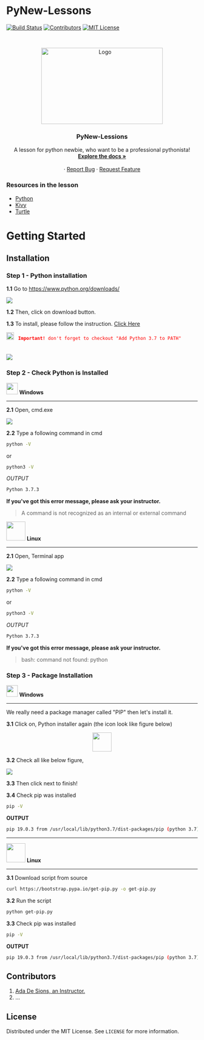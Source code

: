 # PyNew-Lessons

<!-- PROJECT SHIELDS -->
[![Build Status][build-shield]]()
[![Contributors][contributors-shield]]()
[![MIT License][license-shield]][license-url]

<!-- PROJECT LOGO -->
<br />
<p align="center">
  <a href="https://github.com/adadesions/PyKLogger">
    <img src="https://firebasestorage.googleapis.com/v0/b/adabrain-9229.appspot.com/o/PyNew-lessons%2Flogo_white_background.jpg?alt=media&token=d2989e54-e7a3-49b4-a71a-aacb9ef8fcf6" alt="Logo" width="320" height="200">
  </a>

  <h3 align="center">PyNew-Lessions</h3>

  <p align="center">
    A lesson for python newbie, who want to be a professional pythonista! 
    <br />
    <a href="https://github.com/adadesions/PyNew-Lessons"><strong>Explore the docs »</strong></a>
    <br />
    <br />
    ·
    <a href="https://github.com/adadesions/PyNew-Lessons/issues">Report Bug</a>
    ·
    <a href="https://github.com/adadesions/PyNew-Lessons/issues">Request Feature</a>
  </p>
</p>


<!-- ABOUT THE PROJECT -->
### Resources in the lesson
* [Python](https://python.org)
* [Kivy](https://kivy.org)
* [Turtle](https://docs.python.org/3/library/turtle.html)



<!-- GETTING STARTED -->
# Getting Started

## Installation
### Step 1 - Python installation
**1.1** Go to https://www.python.org/downloads/

<img src="https://firebasestorage.googleapis.com/v0/b/adabrain-9229.appspot.com/o/PyNew-lessons%2Finstallation%2FScreenshot%20from%202019-05-21%2015-31-41.png?alt=media&token=51aaaf03-4510-4ae8-bce9-3b4a66bc3637">

**1.2** Then, click on download button.

**1.3** To install, please follow the instruction. [Click Here](https://realpython.com/installing-python/)

<span style="color:red;">
<img src="https://cdn3.iconfinder.com/data/icons/snowish/128x128/emblems/emblem-important.png" width="20">
<code> <b>Important!</b> don't forget to checkout "Add Python 3.7 to PATH"
</code>
</span>
<br /><br />
<img src="https://firebasestorage.googleapis.com/v0/b/adabrain-9229.appspot.com/o/PyNew-lessons%2Finstallation%2FScreenshot%20from%202019-05-21%2015-51-54.png?alt=media&token=6f245dd5-8d2d-421a-a93d-f86066f9fdc3"/>


### Step 2 - Check Python is Installed

<img src="https://cdn2.iconfinder.com/data/icons/social-icons-color/512/windows-256.png" width="30"> **Windows** 

<hr>

**2.1** Open, cmd.exe

<img src="https://firebasestorage.googleapis.com/v0/b/adabrain-9229.appspot.com/o/PyNew-lessons%2Finstallation%2FWindows_cmd.jpg?alt=media&token=49451dfb-b6c8-4c3d-bf02-12835d75631c">

**2.2** Type a following command in cmd
```sh
python -V
```
or
```sh
python3 -V
```

*OUTPUT*
```sh
Python 3.7.3
```
**If you've got this error message, please ask your instructor.**
> A command is not recognized as an internal or external command


<img src="https://cdn3.iconfinder.com/data/icons/logos-brands-3/24/logo_brand_brands_logos_linux-512.png" width="50"> **Linux** 
<hr>

**2.1** Open, Terminal app

<img src="https://firebasestorage.googleapis.com/v0/b/adabrain-9229.appspot.com/o/PyNew-lessons%2Finstallation%2FScreenshot%20from%202019-05-21%2016-35-41.png?alt=media&token=8eafd1ca-e988-455d-a148-ac13516e79c2">

**2.2** Type a following command in cmd
```sh
python -V
```
or
```sh
python3 -V
```

*OUTPUT*
```sh
Python 3.7.3
```
**If you've got this error message, please ask your instructor.**
> bash: command not found: python

### Step 3 - Package Installation
<img src="https://cdn2.iconfinder.com/data/icons/social-icons-color/512/windows-256.png" width="30"> **Windows** 

<hr>
We really need a package manager called "PIP" then let's install it.

**3.1**
Click on, Python installer again (the icon look like figure below)

<p align="center">
<img src="https://firebasestorage.googleapis.com/v0/b/adabrain-9229.appspot.com/o/PyNew-lessons%2Finstallation%2Fpython.png?alt=media&token=eb8d2b25-0f39-4edb-8e67-becf35d8e699" width="50"/>
</p>

**3.2**
Check all like below figure,

<img src="https://firebasestorage.googleapis.com/v0/b/adabrain-9229.appspot.com/o/PyNew-lessons%2Finstallation%2Fpip-install.png?alt=media&token=20792d9e-1103-49f0-b1d5-b6227e22eff0" />


**3.3**
Then click next to finish!

**3.4**
Check pip was installed
```sh
pip -V
```

**OUTPUT**
```sh
pip 19.0.3 from /usr/local/lib/python3.7/dist-packages/pip (python 3.7)

```

<hr>

<img src="https://cdn3.iconfinder.com/data/icons/logos-brands-3/24/logo_brand_brands_logos_linux-512.png" width="50"> **Linux** 
<hr>

**3.1**
Download script from source
```sh
curl https://bootstrap.pypa.io/get-pip.py -o get-pip.py
```

**3.2**
Run the script
```sh
python get-pip.py
```

**3.3**
Check pip was installed
```sh
pip -V
```

**OUTPUT**
```sh
pip 19.0.3 from /usr/local/lib/python3.7/dist-packages/pip (python 3.7)

```


<!-- CONTRIBUTING -->
## Contributors

1. [Ada De Sions, an Instructor.](https://github.com/adadesions/)
2. ...

<!-- LICENSE -->
## License

Distributed under the MIT License. See `LICENSE` for more information.








<!-- MARKDOWN LINKS & IMAGES -->
[build-shield]: https://img.shields.io/badge/build-passing-brightgreen.svg?style=flat-square
[contributors-shield]: https://img.shields.io/badge/contributors-1-orange.svg?style=flat-square
[license-shield]: https://img.shields.io/badge/license-MIT-blue.svg?style=flat-square
[license-url]: https://choosealicense.com/licenses/mit
[linkedin-shield]: https://img.shields.io/badge/-LinkedIn-black.svg?style=flat-square&logo=linkedin&colorB=555
[start-screenshot]: https://raw.githubusercontent.com/adadesions/PyKLogger/master/screenshots/startup_screen.png

<!-- Installation -->
[download-python]: https://firebasestorage.googleapis.com/v0/b/adabrain-9229.appspot.com/o/PyNew-lessons%2Finstallation%2FScreenshot%20from%202019-05-21%2015-31-41.png?alt=media&token=51aaaf03-4510-4ae8-bce9-3b4a66bc3637